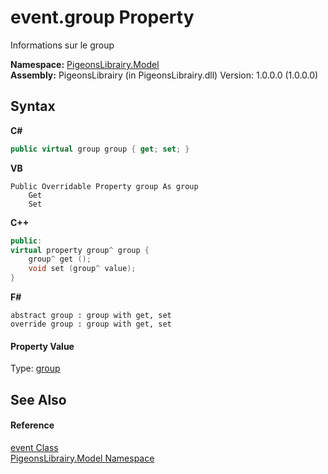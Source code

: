 # event.group Property 
 

Informations sur le group

**Namespace:**&nbsp;<a href="740f9e4a-e251-715e-60bf-e906871d97b4">PigeonsLibrairy.Model</a><br />**Assembly:**&nbsp;PigeonsLibrairy (in PigeonsLibrairy.dll) Version: 1.0.0.0 (1.0.0.0)

## Syntax

**C#**<br />
``` C#
public virtual group group { get; set; }
```

**VB**<br />
``` VB
Public Overridable Property group As group
	Get
	Set
```

**C++**<br />
``` C++
public:
virtual property group^ group {
	group^ get ();
	void set (group^ value);
}
```

**F#**<br />
``` F#
abstract group : group with get, set
override group : group with get, set
```


#### Property Value
Type: <a href="30daa006-0f38-7d8e-5d44-43f8187b044c">group</a>

## See Also


#### Reference
<a href="62ad5042-cbd2-c4c9-25f7-10ea54ad8366">event Class</a><br /><a href="740f9e4a-e251-715e-60bf-e906871d97b4">PigeonsLibrairy.Model Namespace</a><br />